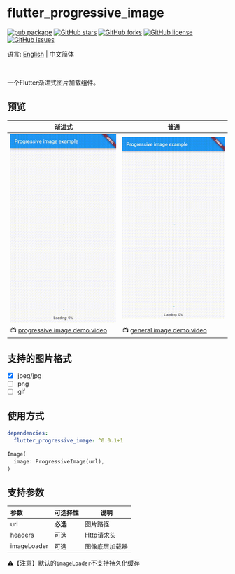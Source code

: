 # flutter_progressive_image

[![pub package](https://img.shields.io/pub/v/flutter_progressive_image.svg)](https://pub.dartlang.org/packages/flutter_progressive_image)
[![GitHub stars](https://img.shields.io/github/stars/fingerart/flutter_progressive_image)](https://github.com/fingerart/flutter_progressive_image/stargazers)
[![GitHub forks](https://img.shields.io/github/forks/fingerart/flutter_progressive_image)](https://github.com/fingerart/flutter_progressive_image/network)
[![GitHub license](https://img.shields.io/github/license/fingerart/flutter_progressive_image)](https://github.com/fingerart/flutter_progressive_image/blob/main/LICENSE)
[![GitHub issues](https://img.shields.io/github/issues/fingerart/flutter_progressive_image)](https://github.com/fingerart/flutter_progressive_image/issues)

语言: [English](./README.md) | 中文简体

<br/>

一个Flutter渐进式图片加载组件。

## 预览

| 渐进式                                                             | 普通                                                      |
|-----------------------------------------------------------------|---------------------------------------------------------|
| ![progressive_image](./arts/progressive_image.gif)              | ![general_image](./arts/general_image.gif)              |
| 📺 [progressive image demo video](./arts/progressive_image.mp4) | 📺 [general image demo video](./arts/general_image.mp4) |

## 支持的图片格式

- [x] jpeg/jpg
- [ ] png
- [ ] gif

## 使用方式

```yaml
dependencies:
  flutter_progressive_image: ^0.0.1+1
```

```dart
Image(
  image: ProgressiveImage(url),
)
```

## 支持参数

| 参数          | 可选择性   | 说明      |
|:------------|:-------|---------|
| url         | **必选** | 图片路径    |
| headers     | 可选     | Http请求头 |
| imageLoader | 可选     | 图像底层加载器 |


⚠️【注意】默认的`imageLoader`不支持持久化缓存